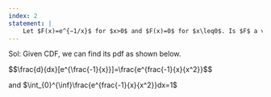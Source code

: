 ```yaml
---
index: 2
statement: |
    Let $F(x)=e^{−1/x}$ for $x>0$ and $F(x)=0$ for $x\leq0$. Is $F$ a valid cumulative distribution function? If so, find its density function.
---
```


Sol:
Given CDF, we can find its pdf as shown below.

$$\frac{d}{dx}[e^{\frac{-1}{x}}]=\frac{e^{frac{-1}{x}{x^2}}$$ 

and $\int_{0}^{\inf}\frac{e^{frac{-1}{x}{x^2}}dx=1$
